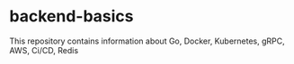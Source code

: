 # backend-basics
This repository contains information about Go, Docker, Kubernetes, gRPC, AWS, Ci/CD, Redis

